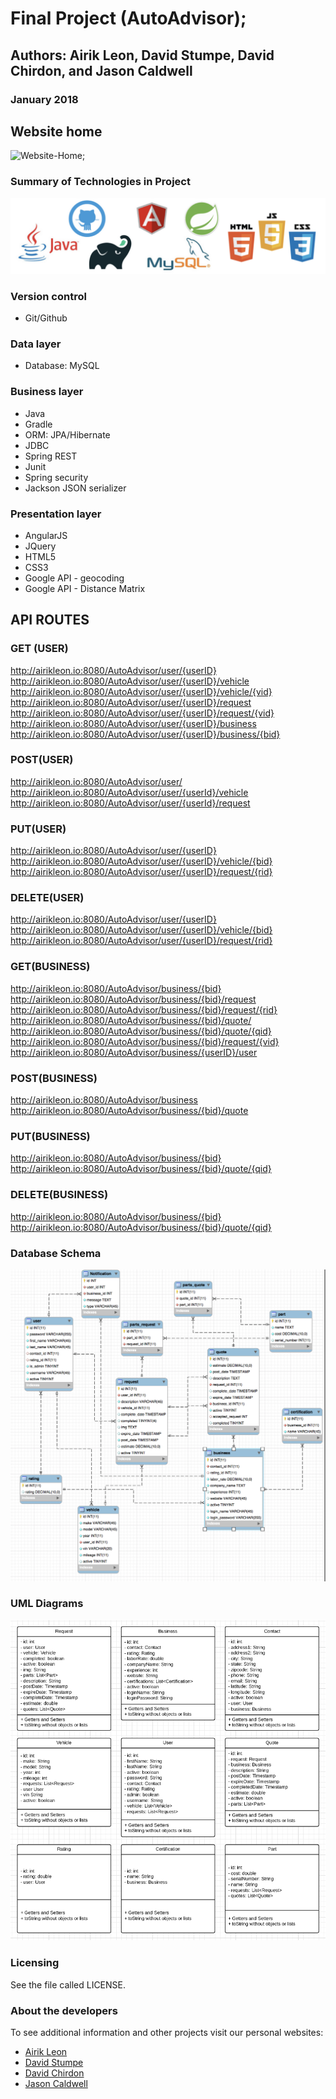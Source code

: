 # Final Project (AutoAdvisor);
## Authors: Airik Leon, David Stumpe, David Chirdon, and Jason Caldwell
### January 2018

## Website home
![Website-Home](README-RESOURCES/README-HOME.png);
### Summary of Technologies in Project
![Technology Highlights](MVCProject/WebContent/css/img/tech_highlights.png "A screenshot showing the major technologies used for the project")
<!-- ![Technologies](MVCProject/WebContent/css/img/tech_summary.jpg "A screenshot showing how all the technologies taught in the course relate") -->
### Version control
* Git/Github
### Data layer
* Database: MySQL
### Business layer
* Java
* Gradle
* ORM: JPA/Hibernate
* JDBC
* Spring REST
* Junit
* Spring security
* Jackson JSON serializer
### Presentation layer
* AngularJS
* JQuery
* HTML5
* CSS3
* Google API - geocoding
* Google API - Distance Matrix

## API ROUTES
### GET (USER)
http://airikleon.io:8080/AutoAdvisor/user/{userID}
http://airikleon.io:8080/AutoAdvisor/user/{userID}/vehicle
http://airikleon.io:8080/AutoAdvisor/user/{userID}/vehicle/{vid}
http://airikleon.io:8080/AutoAdvisor/user/{userID}/request
http://airikleon.io:8080/AutoAdvisor/user/{userID}/request/{vid}
http://airikleon.io:8080/AutoAdvisor/user/{userID}/business
http://airikleon.io:8080/AutoAdvisor/user/{userID}/business/{bid}

### POST(USER)
http://airikleon.io:8080/AutoAdvisor/user/
http://airikleon.io:8080/AutoAdvisor/user/{userId}/vehicle
http://airikleon.io:8080/AutoAdvisor/user/{userId}/request

### PUT(USER)
http://airikleon.io:8080/AutoAdvisor/user/{userID}
http://airikleon.io:8080/AutoAdvisor/user/{userID}/vehicle/{bid}
http://airikleon.io:8080/AutoAdvisor/user/{userID}/request/{rid}

### DELETE(USER)
http://airikleon.io:8080/AutoAdvisor/user/{userID}
http://airikleon.io:8080/AutoAdvisor/user/{userID}/vehicle/{bid}
http://airikleon.io:8080/AutoAdvisor/user/{userID}/request/{rid}

### GET(BUSINESS)
http://airikleon.io:8080/AutoAdvisor/business/{bid}
http://airikleon.io:8080/AutoAdvisor/business/{bid}/request
http://airikleon.io:8080/AutoAdvisor/business/{bid}/request/{rid}
http://airikleon.io:8080/AutoAdvisor/business/{bid}/quote/
http://airikleon.io:8080/AutoAdvisor/business/{bid}/quote/{qid}
http://airikleon.io:8080/AutoAdvisor/business/{bid}/request/{vid}
http://airikleon.io:8080/AutoAdvisor/business/{userID}/user

### POST(BUSINESS)
http://airikleon.io:8080/AutoAdvisor/business
http://airikleon.io:8080/AutoAdvisor/business/{bid}/quote

### PUT(BUSINESS)
http://airikleon.io:8080/AutoAdvisor/business/{bid}
http://airikleon.io:8080/AutoAdvisor/business/{bid}/quote/{qid}

### DELETE(BUSINESS)
http://airikleon.io:8080/AutoAdvisor/business/{bid}
http://airikleon.io:8080/AutoAdvisor/business/{bid}/quote/{qid}

### Database Schema
![Database](README-RESOURCES/README-DB.png "AutoAdivosr database schema")

### UML Diagrams
![UML](MVCProject/WebContent/css/img/AutoUML.png "9 UML tables for the auto final project")

### Licensing
See the file called LICENSE.

### About the developers
To see additional information and other projects visit our personal websites:
* [Airik Leon](http://airikleon.io/)
* [David Stumpe](http://18.216.47.133/)
* [David Chirdon](http://18.220.183.119/)
* [Jason Caldwell](http://jdcald13.com/)
